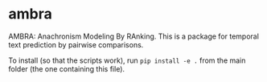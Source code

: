 ambra
=====

AMBRA: Anachronism Modeling By RAnking.
This is a package for temporal text prediction by pairwise comparisons.

To install (so that the scripts work), run `pip install -e .` from the main
folder (the one containing this file).

